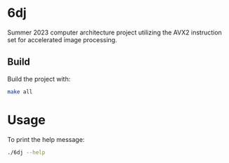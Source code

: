 # 6dj

Summer 2023 computer architecture project utilizing the AVX2 instruction set for accelerated image processing.

## Build

Build the project with:

```bash
make all
```
# Usage

To print the help message:

```bash
./6dj --help
```
